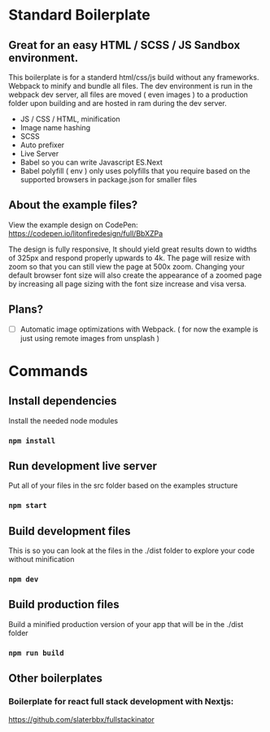 # Standard Boilerplate
## Great for an easy HTML / SCSS / JS Sandbox environment.
This boilerplate is for a standerd html/css/js build without any frameworks. Webpack to minify and bundle all files. The dev environment is run in the webpack dev server, all files are moved ( even images ) to a production folder upon building and are hosted in ram during the dev server.

- JS / CSS / HTML, minification
- Image name hashing
- SCSS
- Auto prefixer
- Live Server
- Babel so you can write Javascript ES.Next
- Babel polyfill ( env ) only uses polyfills that you require based on the supported browsers in package.json for smaller files

## About the example files?
View the example design on CodePen: https://codepen.io/litonfiredesign/full/BbXZPa<br>

The design is fully responsive, It should yield great results down to widths of 325px and respond properly upwards to 4k. The page will resize with zoom so that you can still view the page at 500x zoom. Changing your default browser font size will also create the appearance of a zoomed page by increasing all page sizing with the font size increase and visa versa. 

## Plans?

- [ ] Automatic image optimizations with Webpack. ( for now the example is just using remote images from unsplash )

# Commands

## Install dependencies
Install the needed node modules<br>
### `npm install`

## Run development live server
Put all of your files in the src folder based on the examples structure<br>
### `npm start`

## Build development files
This is so you can look at the files in the ./dist folder to explore your code without minification<br>
### `npm dev`

## Build production files
Build a minified production version of your app that will be in the ./dist folder<br>
### `npm run build`


## Other boilerplates  
### Boilerplate for react full stack development with Nextjs:
https://github.com/slaterbbx/fullstackinator
